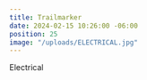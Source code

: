 ```yaml
---
title: Trailmarker
date: 2024-02-15 10:26:00 -06:00
position: 25
image: "/uploads/ELECTRICAL.jpg"
---
```


Electrical